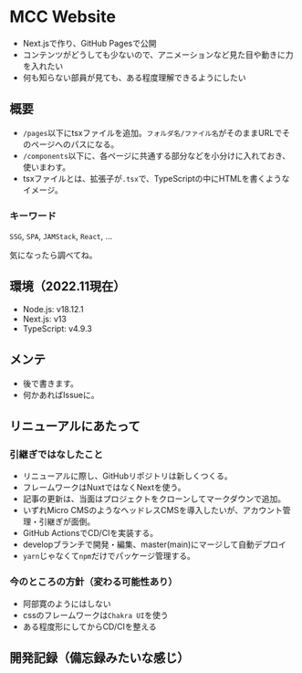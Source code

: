 # MCC Website

- Next.jsで作り、GitHub Pagesで公開
- コンテンツがどうしても少ないので、アニメーションなど見た目や動きに力を入れたい
- 何も知らない部員が見ても、ある程度理解できるようにしたい

## 概要

- `/pages`以下にtsxファイルを追加。`フォルダ名/ファイル名`がそのままURLでそのページへのパスになる。
- `/components`以下に、各ページに共通する部分などを小分けに入れておき、使いまわす。
- tsxファイルとは、拡張子が`.tsx`で、TypeScriptの中にHTMLを書くようなイメージ。

### キーワード

`SSG`, `SPA`, `JAMStack`, `React`, ...

気になったら調べてね。

## 環境（2022.11現在）

- Node.js: v18.12.1
- Next.js: v13
- TypeScript: v4.9.3

## メンテ

- 後で書きます。
- 何かあればIssueに。

## リニューアルにあたって

### 引継ぎではなしたこと

- リニューアルに際し、GitHubリポジトリは新しくつくる。
- フレームワークはNuxtではなくNextを使う。
- 記事の更新は、当面はプロジェクトをクローンしてマークダウンで追加。
- いずれMicro CMSのようなヘッドレスCMSを導入したいが、アカウント管理・引継ぎが面倒。
- GitHub ActionsでCD/CIを実装する。
- developブランチで開発・編集、master(main)にマージして自動デプロイ
- `yarn`じゃなくて`npm`だけでパッケージ管理する。

### 今のところの方針（変わる可能性あり）

- 阿部寛のようにはしない
- cssのフレームワークは`Chakra UI`を使う
- ある程度形にしてからCD/CIを整える

## 開発記録（備忘録みたいな感じ）

